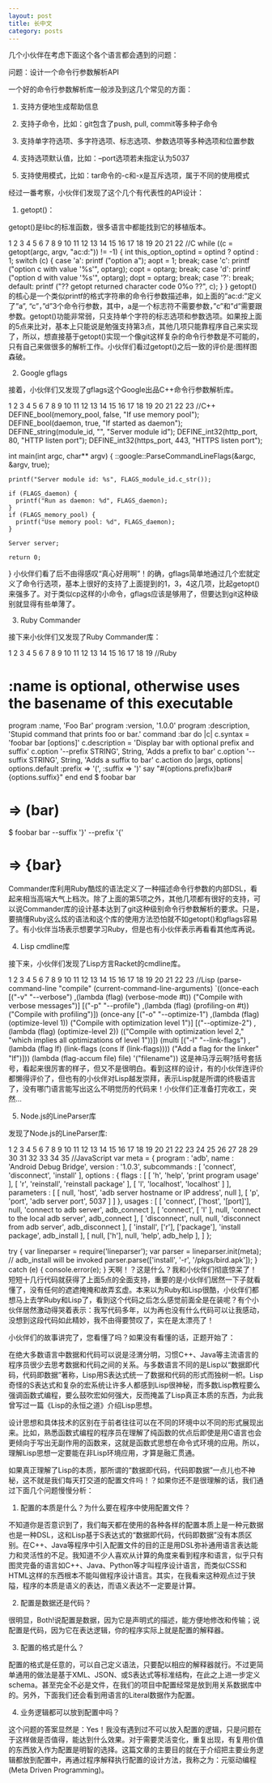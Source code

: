 ```yaml
---
layout: post
title: 长中文
category: posts
---
```


几个小伙伴在考虑下面这个各个语言都会遇到的问题：

问题：设计一个命令行参数解析API

一个好的命令行参数解析库一般涉及到这几个常见的方面：

1) 支持方便地生成帮助信息

2) 支持子命令，比如：git包含了push, pull, commit等多种子命令

3) 支持单字符选项、多字符选项、标志选项、参数选项等多种选项和位置参数

4) 支持选项默认值，比如：–port选项若未指定认为5037

5) 支持使用模式，比如：tar命令的-c和-x是互斥选项，属于不同的使用模式

经过一番考察，小伙伴们发现了这个几个有代表性的API设计：

1. getopt()：

getopt()是libc的标准函数，很多语言中都能找到它的移植版本。


1
2
3
4
5
6
7
8
9
10
11
12
13
14
15
16
17
18
19
20
21
22
//C
while ((c = getopt(argc, argv, "ac:d:")) != -1) {
    int this_option_optind = optind ? optind : 1;
    switch (c) {
    case 'a':
        printf ("option a");
        aopt = 1;
        break;
    case 'c':
        printf ("option c with value '%s'", optarg);
        copt = optarg;
        break;
    case 'd':
        printf ("option d with value '%s'", optarg);
        dopt = optarg;
        break;
    case '?':
        break;
    default:
        printf ("?? getopt returned character code 0%o ??", c);
    }
}
getopt()的核心是一个类似printf的格式字符串的命令行参数描述串，如上面的”ac:d:”定义了”a”, “c”，”d”3个命令行参数，其中，a是一个标志符不需要参数，”c”和”d”需要跟参数。getopt()功能非常弱，只支持单个字符的标志选项和参数选项。如果按上面的5点来比对，基本上只能说是勉强支持第3点，其他几项只能靠程序自己来实现了，所以，想直接基于getopt()实现一个像git这样复杂的命令行参数是不可能的，只有自己来做很多的解析工作。小伙伴们看过getopt()之后一致的评价是:图样图森破。

2. Google gflags

接着，小伙伴们又发现了gflags这个Google出品C++命令行参数解析库。

1
2
3
4
5
6
7
8
9
10
11
12
13
14
15
16
17
18
19
20
21
22
23
//C++
DEFINE_bool(memory_pool, false, "If use memory pool");
DEFINE_bool(daemon, true, "If started as daemon");
DEFINE_string(module_id, "", "Server module id");
DEFINE_int32(http_port, 80, "HTTP listen port");
DEFINE_int32(https_port, 443, "HTTPS listen port");
 
int main(int argc, char** argv) {
    ::google::ParseCommandLineFlags(&argc, &argv, true);
 
    printf("Server module id: %s", FLAGS_module_id.c_str());
 
    if (FLAGS_daemon) {
      printf("Run as daemon: %d", FLAGS_daemon);
    }
    if (FLAGS_memory_pool) {
      printf("Use memory pool: %d", FLAGS_daemon);
    }
 
    Server server;
 
    return 0;
}
小伙伴们看了后不由得感叹“真心好用啊”！的确，gflags简单地通过几个宏就定义了命令行选项，基本上很好的支持了上面提到的1，3，4这几项，比起getopt()来强多了。对于类似cp这样的小命令，gflags应该是够用了，但要达到git这种级别就显得有些单薄了。

3. Ruby Commander

接下来小伙伴们又发现了Ruby Commander库：

1
2
3
4
5
6
7
8
9
10
11
12
13
14
15
16
17
18
19
//Ruby
# :name is optional, otherwise uses the basename of this executable
program :name, 'Foo Bar'
program :version, '1.0.0'
program :description, 'Stupid command that prints foo or bar.'
command :bar do |c|
  c.syntax = 'foobar bar [options]'
  c.description = 'Display bar with optional prefix and suffix'
  c.option '--prefix STRING', String, 'Adds a prefix to bar'
  c.option '--suffix STRING', String, 'Adds a suffix to bar'
  c.action do |args, options|
    options.default :prefix => '(', :suffix => ')'
    say "#{options.prefix}bar#{options.suffix}"
  end
end
$ foobar bar
# => (bar)
$ foobar bar --suffix '}' --prefix '{'
# => {bar}
Commander库利用Ruby酷炫的语法定义了一种描述命令行参数的内部DSL，看起来相当高端大气上档次。除了上面的第5项之外，其他几项都有很好的支持，可以说Commander库的设计基本达到了git这种级别命令行参数解析的要求。只是，要搞懂Ruby这么炫的语法和这个库的使用方法恐怕就不如getopt()和gflags容易了。有小伙伴当场表示想要学习Ruby，但是也有小伙伴表示再看看其他库再说。

4. Lisp cmdline库

接下来，小伙伴们发现了Lisp方言Racket的cmdline库。

1
2
3
4
5
6
7
8
9
10
11
12
13
14
15
16
17
18
19
20
21
22
23
//Lisp
(parse-command-line "compile" (current-command-line-arguments)
  `((once-each
     [("-v" "--verbose")
      ,(lambda (flag) (verbose-mode #t))
      ("Compile with verbose messages")]
     [("-p" "--profile")
      ,(lambda (flag) (profiling-on #t))
      ("Compile with profiling")])
    (once-any
     [("-o" "--optimize-1")
      ,(lambda (flag) (optimize-level 1))
      ("Compile with optimization level 1")]
     [("--optimize-2")
      ,(lambda (flag) (optimize-level 2))
      (("Compile with optimization level 2,"
        "which implies all optimizations of level 1"))])
    (multi
     [("-l" "--link-flags")
      ,(lambda (flag lf) (link-flags (cons lf (link-flags))))
      ("Add a flag <lf> for the linker" "lf")]))
   (lambda (flag-accum file) file)
   '("filename"))
这是神马浮云啊?括号套括号，看起来很厉害的样子，但又不是很明白。看到这样的设计，有的小伙伴连评价都懒得评价了，但也有的小伙伴对Lisp越发崇拜，表示Lisp就是所谓的终极语言了，没有哪门语言能写出这么不明觉历的代码来！小伙伴们正准备打完收工，突然…

5. Node.js的LineParser库

发现了Node.js的LineParser库:

1
2
3
4
5
6
7
8
9
10
11
12
13
14
15
16
17
18
19
20
21
22
23
24
25
26
27
28
29
30
31
32
33
34
35
//JavaScript
var meta = {
    program : 'adb',
    name : 'Android Debug Bridge',
    version : '1.0.3',
    subcommands : [ 'connect', 'disconnect', 'install' ],
    options : {
        flags : [
            [ 'h', 'help', 'print program usage' ],
            [ 'r', 'reinstall', 'reinstall package' ],
            [ 'l', 'localhost', 'localhost' ]
        ],
        parameters : [
            [ null, 'host', 'adb server hostname or IP address', null ],
            [ 'p', 'port', 'adb server port', 5037 ]
        ]
    },
    usages : [
        [ 'connect', ['host', '[port]'], null, 'connect to adb server', adb_connect ],
        [ 'connect', [ 'l' ], null, 'connect to the local adb server', adb_connect ],
        [ 'disconnect', null, null, 'disconnect from adb server', adb_disconnect ],
        [ 'install', ['r'], ['package'], 'install package', adb_install ],
        [ null, ['h'], null, 'help', adb_help ],
    ]
};
 
try {
    var lineparser = require('lineparser');
    var parser = lineparser.init(meta);
    // adb_install will be invoked
    parser.parse(['install', '-r', '/pkgs/bird.apk']);
}
catch (e) {
    console.error(e);
}
天啊！？这是什么？我和小伙伴们彻底惊呆了！短短十几行代码就获得了上面5点的全面支持，重要的是小伙伴们居然一下子就看懂了，没有任何的遮遮掩掩和故弄玄虚。本来以为Ruby和Lisp很酷，小伙伴们都想马上去学Ruby和Lisp了，看到这个代码之后怎么感觉前面全是在装呢？有个小伙伴居然激动得哭着表示：我写代码多年，以为再也没有什么代码可以让我感动，没想到这段代码如此精妙，我不由得要赞叹了，实在是太漂亮了！

小伙伴们的故事讲完了，您看懂了吗？如果没有看懂的话，正题开始了：

在绝大多数语言中数据和代码可以说是泾渭分明，习惯C++、Java等主流语言的程序员很少去思考数据和代码之间的关系。与多数语言不同的是Lisp以“数据即代码，代码即数据”著称，Lisp用S表达式统一了数据和代码的形式而独树一帜。Lisp奇怪的S表达式和复杂的宏系统让许多人都感到Lisp很神秘，而多数Lisp教程要么强调函数式编程，要么鼓吹宏如何强大，反而掩盖了Lisp真正本质的东西，为此我曾写过一篇《Lisp的永恒之道》介绍Lisp思想。

设计思想和具体技术的区别在于前者往往可以在不同的环境中以不同的形式展现出来。比如，熟悉函数式编程的程序员在理解了纯函数的优点后即使是用C语言也会更倾向于写出无副作用的函数来，这就是函数式思想在命令式环境的应用。所以，理解Lisp思想一定要能在非Lisp环境应用，才算是融汇贯通。

如果真正理解了Lisp的本质，那所谓的“数据即代码，代码即数据”一点儿也不神秘，这不就是我们每天打交道的配置文件吗！？如果你还不是很理解的话，我们通过下面几个问题慢慢分析：

1) 配置的本质是什么？为什么要在程序中使用配置文件？

不知道你是否意识到了，我们每天都在使用的各种各样的配置本质上是一种元数据也是一种DSL，这和Lisp基于S表达式的“数据即代码，代码即数据”没有本质区别。在C++、Java等程序中引入配置文件的目的正是用DSL弥补通用语言表达能力和灵活性的不足。我知道不少人喜欢从计算的角度来看到程序和语言，似乎只有图灵完备的语言如C++、Java、Python等才叫程序设计语言，而类似CSS和HTML这样的东西根本不能叫做程序设计语言。其实，在我看来这种观点过于狭隘，程序的本质是语义的表达，而语义表达不一定要是计算。

2) 配置是数据还是代码？

很明显，Both!说配置是数据，因为它是声明式的描述，能方便地修改和传输；说配置是代码，因为它在表达逻辑，你的程序实际上就是配置的解释器。

3) 配置的格式是什么？

配置的格式是任意的，可以自己定义语法，只要配以相应的解释器就行。不过更简单通用的做法是基于XML、JSON、或S表达式等标准结构，在此之上进一步定义schema。甚至完全不必是文件，在我们的项目中配置经常是放到用关系数据库中的。另外，下面我们还会看到用语言的Literal数据作为配置。

4) 业务逻辑都可以放到配置中吗？

这个问题的答案显然是：Yes！我没有遇到过不可以放入配置的逻辑，只是问题在于这样做是否值得，能达到什么效果。对于需要灵活变化，重复出现，有复用价值的东西放入作为配置是明智的选择。这篇文章的主要目的就在于介绍把主要业务逻辑都放到配置中，再通过程序解释执行配置的设计方法，我称之为：元驱动编程(Meta Driven Programming)。
